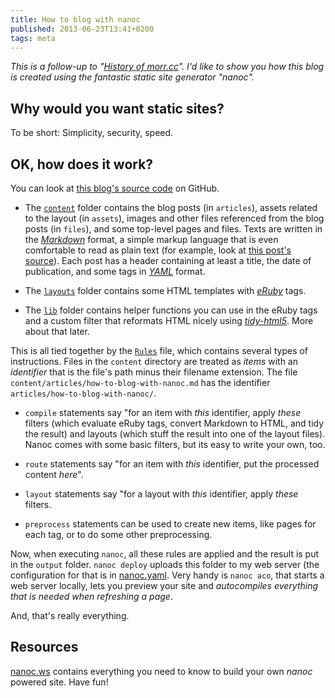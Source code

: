 ```yaml
---
title: How to blog with nanoc
published: 2013-06-23T13:41+0200
tags: meta
---
```


*This is a follow-up to "[History of morr.cc](/blog/history-of-morr-cc/)". I'd like to show you how this blog is created using the fantastic static site generator "nanoc".*

## Why would you want static sites?

To be short: Simplicity, security, speed.

## OK, how does it work?

You can look at [this blog's source code](https://github.com/blinry/blog-morr-cc) on GitHub.

- The [`content`](https://github.com/blinry/blog-morr-cc/tree/master/content) folder contains the blog posts (in `articles`), assets related to the layout (in `assets`), images and other files referenced from the blog posts (in `files`), and some top-level pages and files. Texts are written in the [*Markdown*](http://daringfireball.net/projects/markdown/) format, a simple markup language that is even comfortable to read as plain text (for example, look at [this post's source](https://raw.githubusercontent.com/blinry/morr.cc/master/content/blog/how-to-blog-with-nanoc/index.md)). Each post has a header containing at least a title, the date of publication, and some tags in [*YAML*](https://en.wikipedia.org/wiki/YAML) format.

- The [`layouts`](https://github.com/blinry/blog-morr-cc/tree/master/layouts) folder contains some HTML templates with [*eRuby*](https://en.wikipedia.org/wiki/ERuby) tags.

- The [`lib`](https://github.com/blinry/blog-morr-cc/tree/master/lib) folder contains helper functions you can use in the eRuby tags and a custom filter that reformats HTML nicely using [*tidy-html5*](http://w3c.github.io/tidy-html5/). More about that later.

This is all tied together by the [`Rules`](https://github.com/blinry/blog-morr-cc/blob/master/Rules) file, which contains several types of instructions. Files in the `content` directory are treated as *items* with an *identifier* that is the file's path minus their filename extension. The file `content/articles/how-to-blog-with-nanoc.md` has the identifier `articles/how-to-blog-with-nanoc/`.

- `compile` statements say "for an item with *this* identifier, apply *these* filters (which evaluate eRuby tags, convert Markdown to HTML, and tidy the result) and layouts (which stuff the result into one of the layout files). Nanoc comes with some basic filters, but its easy to write your own, too.

- `route` statements say "for an item with *this* identifier, put the processed content *here*".

- `layout` statements say "for a layout with *this* identifier, apply *these* filters.

- `preprocess` statements can be used to create new items, like pages for each tag, or to do some other preprocessing.

Now, when executing `nanoc`, all these rules are applied and the result is put in the `output` folder. `nanoc deploy` uploads this folder to my web server (the configuration for that is in [nanoc.yaml](https://github.com/blinry/blog-morr-cc/blob/master/nanoc.yaml). Very handy is `nanoc aco`, that starts a web server locally, lets you preview your site and *autocompiles everything that is needed when refreshing a page*.

And, that's really everything.

## Resources

[nanoc.ws](http://nanoc.ws/) contains everything you need to know to build your own *nanoc* powered site. Have fun!
